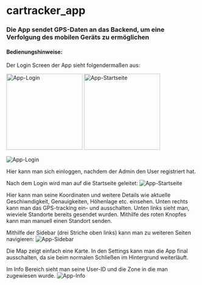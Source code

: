 # cartracker_app

### Die App sendet GPS-Daten an das Backend, um eine Verfolgung des mobilen Geräts zu ermöglichen

#### Bedienungshinweise:
Der Login Screen der App sieht folgendermaßen aus:

<img src="../pictures/Screenshot%20App%203.jpeg" alt="App-Login" width="200"/>
<img src="../pictures/Screenshot%20App%201.jpeg" alt="App-Startseite" width="200"/>

![App-Login](../pictures/Screenshot%20App%203.1.jpeg)

Hier kann man sich einloggen, nachdem der Admin den User registriert hat.

Nach dem Login wird man auf die Startseite geleitet:
![App-Startseite](../pictures/Screenshot%20App%201.1.jpeg)

Hier kann man seine Koordinaten und weitere Details wie aktuelle Geschiwndigkeit,
Genauigkeiten, Höhenlage etc. einsehen. Unten rechts kann man das GPS-tracking
ein- und ausschalten. Unten links sieht man, wieviele Standorte bereits gesendet wurden.
Mithilfe des roten Knopfes kann man manuell einen Standort senden.

Mithilfe der Sidebar (drei Striche oben links) kann man zu weiteren Seiten navigieren:
![App-Sidebar](../pictures/Screenshot%20App%202.1.jpeg)

Die Map zeigt einfach eine Karte. In den Settings kann man die App final ausschalten,
da sie beim normalen Schließen im Hintergrund weiterläuft.

Im Info Bereich sieht man seine User-ID und die Zone in die man zugewiesen wurde.
![App-Info](../pictures/Screenshot%20App%204.1.jpeg)


